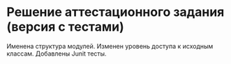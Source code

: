 # Решение аттестационного задания (версия с тестами)

Именена структура модулей. Изменен уровень доступа к исходным классам. Добавлены Junit тесты.
